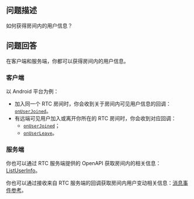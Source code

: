 ## 问题描述 

如何获得房间内的用户信息？

## 问题回答

在客户端和服务端，你都可以获得房间内的用户信息。

### 客户端

以 Android 平台为例：

- 加入同一个 RTC 房间时，你会收到关于房间内可见用户信息的回调：[`onUserJoined`](Android-callback.md#IRTCEngineEventHandler-onuserjoined)。
- 有远端可见用户加入或离开你所在的 RTC 房间时，你会收到对应回调：
	+ [`onUserJoined`](Android-callback.md#IRTCEngineEventHandler-onuserjoined)；
  + [`onUserLeave`](Android-callback.md#IRTCEngineEventHandler-onuserleave)。

### 服务端

你也可以通过 RTC 服务端提供的 OpenAPI 获取房间内的相关信息：[ListUserInfo](156027)。

你也可以通过接收来自 RTC 服务端的回调获取房间内用户变动相关信息：[消息事件参考](75125)。